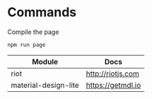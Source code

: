
# Commands

Compile the page

```
npm run page
```

Module | Docs
------ | ----
riot   | http://riotjs.com
material-design-lite | https://getmdl.io
